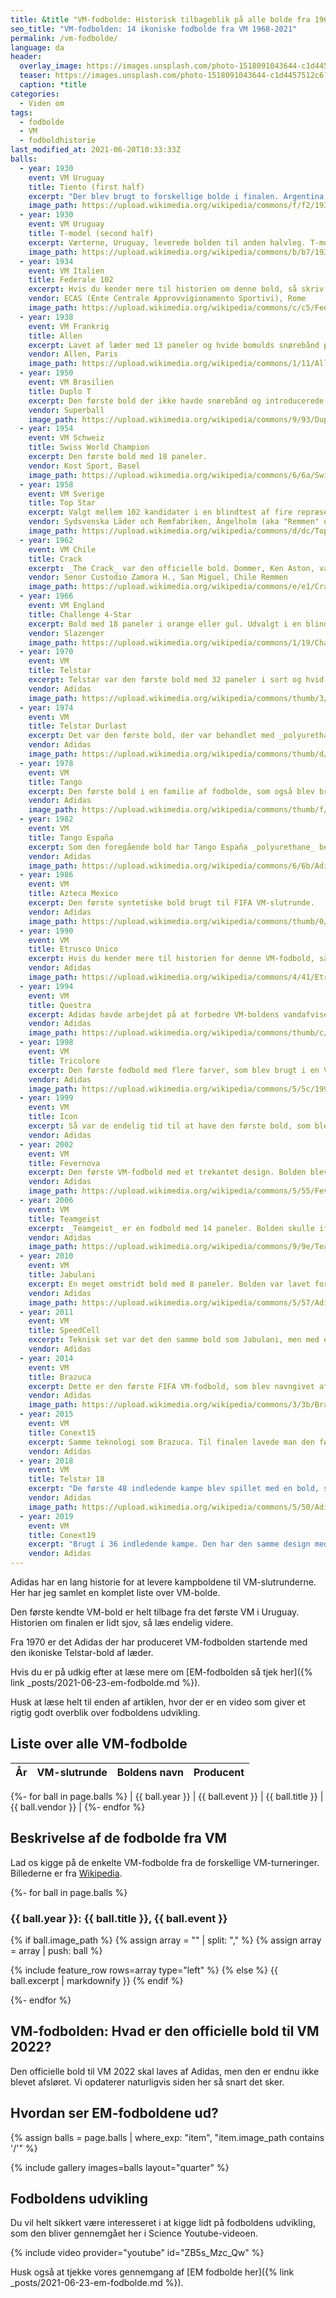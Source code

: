 ```yaml
---
title: &title "VM-fodbolde: Historisk tilbageblik på alle bolde fra 1968-2021"
seo_title: "VM-fodbolden: 14 ikoniske fodbolde fra VM 1968-2021"
permalink: /vm-fodbolde/
language: da
header:
  overlay_image: https://images.unsplash.com/photo-1518091043644-c1d4457512c6?ixid=MnwxMjA3fDB8MHxwaG90by1wYWdlfHx8fGVufDB8fHx8&ixlib=rb-1.2.1&auto=format&fit=crop&w=1920&q=80
  teaser: https://images.unsplash.com/photo-1518091043644-c1d4457512c6?ixid=MnwxMjA3fDB8MHxwaG90by1wYWdlfHx8fGVufDB8fHx8&ixlib=rb-1.2.1&auto=format&fit=crop&w=400&q=80
  caption: *title
categories:
  - Viden om
tags:
  - fodbolde
  - VM
  - fodboldhistorie
last_modified_at: 2021-06-20T10:33:33Z
balls:
  - year: 1930
    event: VM Uruguay
    title: Tiento (first half)
    excerpt: "Der blev brugt to forskellige bolde i finalen. Argentina leverede bolden i første halvleg, og de var foran 2-1 ved pausen."
    image_path: https://upload.wikimedia.org/wikipedia/commons/f/f2/1930_World_Cup_Final_ball_Argentina.jpg
  - year: 1930
    event: VM Uruguay
    title: T-model (second half)
    excerpt: Værterne, Uruguay, leverede bolden til anden halvleg. T-modellen var større og tungere end argentinernes bold. Måske var det medvirkende til, at Uruguay vandt finalen 4-2. Det betyder noget, hvilken bold, man spille rmed.
    image_path: https://upload.wikimedia.org/wikipedia/commons/b/b7/1930_World_Cup_Final_Ball_Uruguay.jpg
  - year: 1934
    event: VM Italien
    title: Federale 102
    excerpt: Hvis du kender mere til historien om denne bold, så skriv endelig.
    vendor: ECAS (Ente Centrale Approvvigionamento Sportivi), Rome
    image_path: https://upload.wikimedia.org/wikipedia/commons/c/c5/Federale_102.jpg
  - year: 1938
    event: VM Frankrig
    title: Allen
    excerpt: Lavet af læder med 13 paneler og hvide bomulds snørebånd på et separat panel.
    vendor: Allen, Paris
    image_path: https://upload.wikimedia.org/wikipedia/commons/1/11/Allen-1938.jpg
  - year: 1950
    event: VM Brasilien
    title: Duplo T
    excerpt: Den første bold der ikke havde snørebånd og introducerede en ventil til at pumpe luft i bolden med.
    vendor: Superball
    image_path: https://upload.wikimedia.org/wikipedia/commons/9/93/Duplo_T-1950.jpg
  - year: 1954
    event: VM Schweiz
    title: Swiss World Champion
    excerpt: Den første bold med 18 paneler.
    vendor: Kost Sport, Basel
    image_path: https://upload.wikimedia.org/wikipedia/commons/6/6a/Swiss_World_Champion-1954.jpg
  - year: 1958
    event: VM Sverige
    title: Top Star
    excerpt: Valgt mellem 102 kandidater i en blindtest af fire repræsentanter for FIFA.
    vendor: Sydsvenska Läder och Remfabriken, Ängelholm (aka "Remmen" or "Sydläder")
    image_path: https://upload.wikimedia.org/wikipedia/commons/d/dc/Top_Star-1958.jpg
  - year: 1962
    event: VM Chile
    title: Crack
    excerpt: _The Crack_ var den officielle bold. Dommer, Ken Aston, var ikke så imponeret af den chilenske bold, som blev præsenteret i åbningskampen. Derfor sendte han bud efter en euroæisk bold, som så blev brugt i anden halvleg. I de forskellige kampe blev brug forskellige bolde - og der var et rygte om, at de europæiske hold ikke stolede på den lokalt producerede bold.
    vendor: Senor Custodio Zamora H., San Miguel, Chile Remmen
    image_path: https://upload.wikimedia.org/wikipedia/commons/e/e1/Crack-1962.jpg
  - year: 1966
    event: VM England
    title: Challenge 4-Star
    excerpt: Bold med 18 paneler i orange eller gul. Udvalgt i en blindtest hos _Football Association_ i hovedkvarteret in Soho Square. Det var et særligt år i VM-historien, hvor følelsen i England var, at fodbold er kommet hjem.
    vendor:	Slazenger
    image_path: https://upload.wikimedia.org/wikipedia/commons/1/19/Challenge_4-star-1966.jpg
  - year: 1970
    event: VM
    title: Telstar
    excerpt: Telstar var den første bold med 32 paneler i sort og hvid. Der var kun leveret 20 bolde af Adidas. I to kampe blev brugt en anden farve bold, nemlig en brug i kampen mellem Tyskland-Peru og en hvid bold i kampen mellem Italien og Tyskland. Målet med designet med på bolden lettere at se for tv-seerne. De brasilianske fans kunne notere sig endnu et verdensmesterskab.
    vendor:	Adidas
    image_path: https://upload.wikimedia.org/wikipedia/commons/thumb/3/3c/Adidas_Telstar_Mexico_1970_Official_ball.jpg/2560px-Adidas_Telstar_Mexico_1970_Official_ball.jpg
  - year: 1974
    event: VM
    title: Telstar Durlast
    excerpt: Det var den første bold, der var behandlet med _polyurethane_, så den blev vandtæt og mere holdbar over for slid.
    vendor:	Adidas
    image_path: https://upload.wikimedia.org/wikipedia/commons/thumb/d/d4/Fifaworldcup1974.JPG/1383px-Fifaworldcup1974.JPG
  - year: 1978
    event: VM
    title: Tango
    excerpt: Den første bold i en familie af fodbolde, som også blev brugt i UEFAs EM-slutrunder og sommer-OL indtil 1988. Adidas Tango havde kun 20 paneler. Bolden havde et ikonisk design med i alt 7 hvide cirkler.
    vendor:	Adidas
    image_path: https://upload.wikimedia.org/wikipedia/commons/thumb/f/fe/Adidas_Tango_Argentina_%28River_Plate%29_1978_cup_Official_ball.jpg/2560px-Adidas_Tango_Argentina_%28River_Plate%29_1978_cup_Official_ball.jpg
  - year: 1982
    event: VM
    title: Tango España
    excerpt: Som den foregående bold har Tango España _polyurethane_ behandling. Bolden var fornyet og forbedret. Men det var samtidig også den sidste læderbold, der blev brugt i en VM-slutrunde.
    vendor:	Adidas
    image_path: https://upload.wikimedia.org/wikipedia/commons/6/6b/Adidas_Tango_Espa%C3%B1a.jpg
  - year: 1986
    event: VM
    title: Azteca Mexico
    excerpt: Den første syntetiske bold brugt til FIFA VM-slutrunde.
    vendor:	Adidas
    image_path: https://upload.wikimedia.org/wikipedia/commons/thumb/0/08/Adidas_Azteca_Mexico_1986_Official_ball.jpg/2560px-Adidas_Azteca_Mexico_1986_Official_ball.jpg
  - year: 1990
    event: VM
    title: Etrusco Unico
    excerpt: Hvis du kender mere til historien for denne VM-fodbold, så skriv endelig.
    vendor:	Adidas
    image_path: https://upload.wikimedia.org/wikipedia/commons/4/41/Etrusco_Unico_1990_Fifa_World_Cup_Italy_Official_Match_Ball.jpg
  - year: 1994
    event: VM
    title: Questra
    excerpt: Adidas havde arbejdet på at forbedre VM-boldens vandafvisende egenskaber. Adidas Questra var sammensat af fem forskellige lag for at gøre bolden mere vandafvisende.
    vendor:	Adidas
    image_path: https://upload.wikimedia.org/wikipedia/commons/thumb/c/c1/Adidas_Questra_USA_1994_Official_ball.jpg/2560px-Adidas_Questra_USA_1994_Official_ball.jpg
  - year: 1998
    event: VM
    title: Tricolore
    excerpt: Den første fodbold med flere farver, som blev brugt i en VM-slutrunde. Men det var samtidig også sidste gang, at bolden havde det ikoniske design med syv hvide cirkler.
    vendor:	Adidas
    image_path: https://upload.wikimedia.org/wikipedia/commons/5/5c/1998_-_Tricolore_%28France%29_%284170715889%29.jpg
  - year: 1999
    event: VM
    title: Icon
    excerpt: Så var de endelig tid til at have den første bold, som blev særligt lavet til kvindernes VM-slutrunde. Teknisk set er bolden magen til Tricolore, men den har et andet visuelt design.
    vendor:	Adidas
  - year: 2002
    event: VM
    title: Fevernova
    excerpt: Den første VM-fodbold med et trekantet design. Bolden blev også lavet med et tykkere inderlag, så boldens bane teoretisk set skulle blive forbedret. Bolden til kvinderes VM i 2003 var igen den samme bold med et unikt design.
    vendor:	Adidas
    image_path: https://upload.wikimedia.org/wikipedia/commons/5/55/Fevernova_%284592803569%29.jpg
  - year: 2006
    event: VM
    title: Teamgeist
    excerpt: _Teamgeist_ er en fodbold med 14 paneler. Bolden skulle ifølge Adidas være rundere Hver kamp til VM havde deres egen individuelle bold, hvor datoen for kampen, stadion, landene var printet på selve bolden. Dette var den første år, hvor man fik særlige mønstre og farver til finalerne. En guldfarvet _Teamgeist Berlin_ blev brugt i finalekampene. Denne bold blev også brugt til kvindernes VM i 2007.
    vendor:	Adidas
    image_path: https://upload.wikimedia.org/wikipedia/commons/9/9e/Teamgeist_Ball_World_Cup_2006_Brazil_vs._Croatia.jpg
  - year: 2010
    event: VM
    title: Jabulani
    excerpt: En meget omstridt bold med 8 paneler. Bolden var lavet for at skabe flere mål, og det var tydeligt, at bolden aerodynamik gjorde den uforudsigelig for målmændene. Desværre gik det også ud over kvaliteten af afleveringerne. I finalen blev der brugt en særlig variant af boldenaf guld, man kaldte _Jo'bulani_. Denne bold var opkaldt efter 'Jo'burg', som er et sydafrikansk øgenavn for Johannesburg.
    vendor:	Adidas
    image_path: https://upload.wikimedia.org/wikipedia/commons/5/57/Adidas_Jabulani_Official_World_Cup_2010_%284158450149%29.jpg
  - year: 2011
    event: VM
    title: SpeedCell
    excerpt: Teknisk set var det den samme bold som Jabulani, men med et andet visuelt design.
    vendor:	Adidas
  - year: 2014
    event: VM
    title: Brazuca
    excerpt: Dette er den første FIFA VM-fodbold, som blev navngivet af fans. Bolden havde seks felter lavet af _polyurethane_, som var svejset sammen. De symmetriske og identiske paneler skulle sammen med en lidt anderledes overflade gøre at man fik et bedre touch på bolden, at den var mere stabil og havde bedre aerodynamik. I finalen brugte man en anden farvesammensætning med grøn, guld og sort.
    vendor:	Adidas
    image_path: https://upload.wikimedia.org/wikipedia/commons/3/3b/Brazil_and_Colombia_match_at_the_FIFA_World_Cup_2014-07-04_%2815%29_%28cropped%29.jpg
  - year: 2015
    event: VM
    title: Conext15
    excerpt: Samme teknologi som Brazuca. Til finalen lavede man den først bold med _Conext15 Final Vancouver_ særligt til kvindernes finale i VM.
    vendor:	Adidas
  - year: 2018
    event: VM
    title: Telstar 18
    excerpt: "De første 48 indledende kampe blev spillet med en bold, som skulle hylde den originale _Adidas Telstar_, som blev brugt til VM i 1970 og 1974. I slutningen af turneringen afslørede FIFA nye farver på bolden. _Telstar Mechta (Мечта)_ blev brugt i de sidste 16 kampe i turneringen. _Mechta_ betyder drømme eller ambitioner på russisk."
    vendor:	Adidas
    image_path: https://upload.wikimedia.org/wikipedia/commons/5/50/Adidas_Telstar_18_in_Russia_vs._Argentina.jpg
  - year: 2019
    event: VM
    title: Conext19
    excerpt: "Brugt i 36 indledende kampe. Den har den samme design med få paneler som Telstar 18, men med et design inspireret af Tricolore-bolden, som blev brugt i 1998. I finalerunderne skiftede bolden udseende og navn til Tricolore 19."
    vendor:	Adidas
---
```


Adidas har en lang historie for at levere kampboldene til VM-slutrunderne. Her har jeg samlet en komplet liste over VM-bolde.

Den første kendte VM-bold er helt tilbage fra det første VM i Uruguay. Historien om finalen er lidt sjov, så læs endelig videre.

Fra 1970 er det Adidas der har produceret VM-fodbolden startende med den ikoniske Telstar-bold af læder.

Hvis du er på udkig efter at læse mere om [EM-fodbolden så tjek her]({% link _posts/2021-06-23-em-fodbolde.md %}).

Husk at læse helt til enden af artiklen, hvor der er en video som giver et rigtig godt overblik over fodboldens udvikling.

## Liste over alle VM-fodbolde

| År | VM-slutrunde | Boldens navn | Producent |
|-|-|-|-|
{%- for ball in page.balls %}
| {{ ball.year }} | {{ ball.event }} | {{ ball.title }} | {{ ball.vendor }} |
{%- endfor %}

## Beskrivelse af de fodbolde fra VM

Lad os kigge på de enkelte VM-fodbolde fra de forskellige VM-turneringer. Billederne er fra [Wikipedia](https://en.m.wikipedia.org/wiki/List_of_FIFA_World_Cup_official_match_balls).

{%- for ball in page.balls %}
### {{ ball.year }}: {{ ball.title }}, {{ ball.event }}

{% if ball.image_path %}
{% assign array = "" | split: "," %}
{% assign array = array | push: ball %}

{% include feature_row rows=array type="left" %}
{% else %}
{{ ball.excerpt | markdownify }}
{% endif %}

{%- endfor %}

## VM-fodbolden: Hvad er den officielle bold til VM 2022?

Den officielle bold til VM 2022 skal laves af Adidas, men den er endnu ikke blevet afsløret. Vi opdaterer naturligvis siden her så snart det sker.

## Hvordan ser EM-fodboldene ud?

{% assign balls = page.balls | where_exp: "item", "item.image_path contains '/'" %}

{% include gallery images=balls layout="quarter" %}

## Fodboldens udvikling

Du vil helt sikkert være interesseret i at kigge lidt på fodboldens udvikling, som den bliver gennemgået her i Science Youtube-videoen.

{% include video provider="youtube" id="ZB5s_Mzc_Qw" %}

Husk også at tjekke vores gennemgang af [EM fodbolde her]({% link _posts/2021-06-23-em-fodbolde.md %}).
